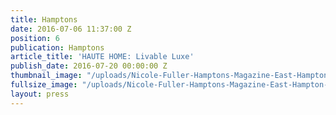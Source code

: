 ```yaml
---
title: Hamptons
date: 2016-07-06 11:37:00 Z
position: 6
publication: Hamptons
article_title: 'HAUTE HOME: Livable Luxe'
publish_date: 2016-07-20 00:00:00 Z
thumbnail_image: "/uploads/Nicole-Fuller-Hamptons-Magazine-East-Hampton-interior-design-new-york-LEFT.jpg"
fullsize_image: "/uploads/Nicole-Fuller-Hamptons-Magazine-East-Hampton-interior-design-new-york-LEFT.jpg"
layout: press
---
```


